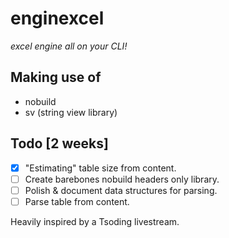 # enginexcel
*excel engine all on your CLI!*


## Making use of
* nobuild
* sv (string view library)

## Todo [2 weeks]
- [x] "Estimating" table size from content.
- [ ] Create barebones nobuild headers only library.
- [ ] Polish & document data structures for parsing.
- [ ] Parse table from content.

Heavily inspired by a Tsoding livestream.
